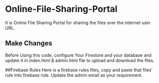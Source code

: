 # Online-File-Sharing-Portal
It is Online File Sharing Portal for sharing the files over the internet usin URL.

## Make Changes
Before Using this code, configure Your Firestore and your database and update it in index.html & admin.html file to upload and download the files.

##Firebase Rules
Here is a firebase rules files, copy and paste that files' rule into firebase rule. Update the admin email as your requirement.

